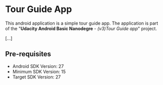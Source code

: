 # Tour Guide App

This android application is a simple tour guide app. The application is part of the "**Udacity Android Basic Nanodegre** - _(v3)Tour Guide app_" project.

[...]

## Pre-requisites

* Android SDK Version: 27
* Minimum SDK Version: 15
* Target SDK Version: 27